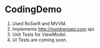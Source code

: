 # CodingDemo

1. Used RxSwift and MVVM.
2. Implements http://numbersapi.com api.
3. Unit Tests for ViewModel.
4. UI Tests are coming soon.
